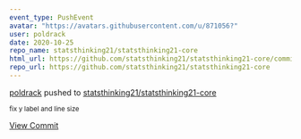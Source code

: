 ```yaml
---
event_type: PushEvent
avatar: "https://avatars.githubusercontent.com/u/871056?"
user: poldrack
date: 2020-10-25
repo_name: statsthinking21/statsthinking21-core
html_url: https://github.com/statsthinking21/statsthinking21-core/commit/02749f6909bf8871131a7fb11d93f35812e68c0e
repo_url: https://github.com/statsthinking21/statsthinking21-core
---
```


<a href='https://github.com/poldrack' target='_blank'>poldrack</a> pushed to <a href='https://github.com/statsthinking21/statsthinking21-core' target='_blank'>statsthinking21/statsthinking21-core</a>

<small>fix y label and line size</small>

<a href='https://github.com/statsthinking21/statsthinking21-core/commit/02749f6909bf8871131a7fb11d93f35812e68c0e' target='_blank'>View Commit</a>